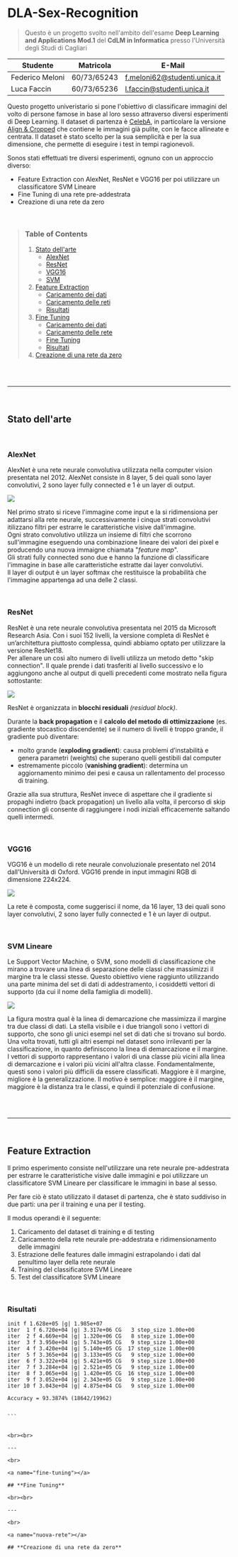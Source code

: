 # DLA-Sex-Recognition

>  Questo è un progetto svolto nell'ambito dell'esame **Deep Learning and Applications Mod.1** del **CdLM in Informatica** presso l'Università degli Studi di Cagliari

| **Studente**          | **Matricola** | **E-Mail**                        |
|-----------------------|---------------|-----------------------------------|
| Federico Meloni       | 60/73/65243   | <f.meloni62@studenti.unica.it>    |
| Luca Faccin           | 60/73/65236   | <l.faccin@studenti.unica.it>      |

Questo progetto univeristario si pone l'obiettivo di classificare immagini del volto di persone famose in base al loro sesso attraverso diversi esperimenti di Deep Learning. Il dataset di partenza è [CelebA](https://mmlab.ie.cuhk.edu.hk/projects/CelebA.html), in particolare la versione [Align & Cropped](https://drive.google.com/drive/folders/0B7EVK8r0v71pTUZsaXdaSnZBZzg?resourcekey=0-rJlzl934LzC-Xp28GeIBzQ) che contiene le immagini già pulite, con le facce allineate e centrata. Il dataset è stato scelto per la sua semplicità e per la sua dimensione, che permette di eseguire i test in tempi ragionevoli.

Sonos stati effettuati tre diversi esperimenti, ognuno con un approccio diverso:
- Feature Extraction con AlexNet, ResNet e VGG16 per poi utilizzare un classificatore SVM Lineare
- Fine Tuning di una rete pre-addestrata
- Creazione di una rete da zero

<br>

> ### **Table of Contents**
> 1. [Stato dell'arte](#stato-arte)
>    - [AlexNet](#alexnet)
>    - [ResNet](#resnet)
>    - [VGG16](#vgg16)
>    - [SVM](#svm)
> 1. [Feature Extraction](#feature-extraction)
>    - [Caricamento dei dati](#fe-dataset)
>    - [Caricamento delle reti](#fe-reti)
>    - [Risultati](#fe-risultati)
> 1. [Fine Tuning](#fine-tuning)
>    - [Caricamento dei dati](#ft-dataset)
>    - [Caricamento delle rete](#ft-reti)
>    - [Fine Tuning](#ft-finetuning)
>    - [Risultati](#ft-risultati)
> 1. [Creazione di una rete da zero](#nuova-rete)
>

<br><br>

---

<br>

<a name="stato-arte"></a>

## **Stato dell'arte**

<br>

<a name="alexnet"></a>

### **AlexNet**
AlexNet è una rete neurale convolutiva utilizzata nella computer vision presentata nel 2012.
AlexNet consiste in 8 layer, 5 dei quali sono layer convolutivi, 2 sono layer fully connected e 1 è un layer di output.

![](img/alexnet_structure.png)

Nel primo strato si riceve l'immagine come input e la si ridimensiona per adattarsi alla rete neurale, successivamente i cinque strati convolutivi itilizzano filtri per estrarre le caratteristiche visive dall'immagine.  
Ogni strato convolutivo utilizza un insieme di filtri che scorrono sull'immagine eseguendo una combinazione lineare dei valori dei pixel e producendo una nuova immaigne chiamata "*feature map*".  
Gli strati fully connected sono due e hanno la funzione di classificare l'immagine in base alle caratteristiche estratte dai layer convolutivi.  
Il layer di output è un layer softmax che restituisce la probabilità che l'immagine appartenga ad una delle 2 classi.

<br>

<a name="resnet"></a>

### **ResNet**

ResNet è una rete neurale convolutiva presentata nel 2015 da Microsoft Research Asia. Con i suoi 152 livelli, la versione completa di ResNet è un’architettura piuttosto complessa, quindi abbiamo optato per utilizzare la versione ResNet18.  
Per allenare un così alto numero di livelli utilizza un metodo detto "skip connection". Il quale prende i dati trasferiti al livello successivo e lo aggiungono anche al output di quelli precedenti come mostrato nella figura sottostante:

![](img/resnet_structure.png)

ResNet è organizzata in **blocchi residuali** *(residual block)*. 

Durante la **back propagation** e il **calcolo del metodo di ottimizzazione** (es. gradiente stocastico discendente) se il numero di livelli è troppo grande, il gradiente può diventare:
- molto grande (**exploding gradient**): causa problemi d’instabilità e genera parametri (weights) che superano quelli gestibili dal computer
- estremamente piccolo (**vanishing gradient**): determina un aggiornamento minimo dei pesi e causa un rallentamento del processo di training.

Grazie alla sua struttura, ResNet invece di aspettare che il gradiente si propaghi indietro (back propagation) un livello alla volta, il percorso di skip connection gli consente di raggiungere i nodi iniziali efficacemente saltando quelli intermedi.

<br>

<a name="vgg16"></a>

### **VGG16**
VGG16 è un modello di rete neurale convoluzionale presentato nel 2014 dall'Università di Oxford.
VGG16 prende in input immagini RGB di dimensione 224x224.

![](img/vgg_structure.png)

La rete è composta, come suggerisci il nome, da 16 layer, 13 dei quali sono layer convolutivi, 2 sono layer fully connected e 1 è un layer di output.

<br>

<a name="svm"></a>

### **SVM Lineare**
Le Support Vector Machine, o SVM, sono modelli di classificazione che mirano a trovare una linea di separazione delle classi che massimizzi il margine tra le classi stesse. 
Questo obiettivo viene raggiunto utilizzando una parte minima del set di dati di addestramento, i cosiddetti vettori di supporto (da cui il nome della famiglia di modelli).

![](img/svm_structure.png)

La figura mostra qual è la linea di demarcazione che massimizza il margine tra  due classi di dati. La stella visibile e i due triangoli  sono i vettori di supporto, che sono gli unici esempi nel set di dati che si trovano sul bordo. Una volta trovati, tutti gli altri esempi nel dataset sono irrilevanti per la classificazione, in quanto definiscono la linea di demarcazione e il margine. 
I vettori di supporto rappresentano i valori di una classe più vicini alla linea di demarcazione e i valori più vicini all'altra classe. Fondamentalmente, questi sono i valori più difficili da essere classificati.
Maggiore è il margine, migliore è la generalizzazione. Il motivo è  semplice: maggiore è il margine, maggiore è la distanza tra le classi, e quindi il potenziale di  confusione.

<br><br>

---

<br>

<a name="feature-extraction"></a>

## **Feature Extraction**
Il primo esperimento consiste nell'utilizzare una rete neurale pre-addestrata per estrarre le caratteristiche visive dalle immagini e poi utilizzare un classificatore SVM Lineare per classificare le immagini in base al sesso.

Per fare ciò è stato utilizzato il dataset di partenza, che è stato suddiviso in due parti: una per il training e una per il testing.

Il modus operandi è il seguente:
1. Caricamento del dataset di training e di testing
2. Caricamento della rete neurale pre-addestrata e ridimensionamento delle immagini
3. Estrazione delle features dalle immagini estrapolando i dati dal penultimo layer della rete neurale
4. Training del classificatore SVM Lineare
5. Test del classificatore SVM Lineare

<br>

<a name="fe-risultati"></a>

### **Risultati**

```
init f 1.628e+05 |g| 1.985e+07
iter  1 f 6.720e+04 |g| 3.317e+06 CG   3 step_size 1.00e+00 
iter  2 f 4.669e+04 |g| 1.320e+06 CG   8 step_size 1.00e+00 
iter  3 f 3.950e+04 |g| 5.743e+05 CG   9 step_size 1.00e+00 
iter  4 f 3.420e+04 |g| 5.140e+05 CG  17 step_size 1.00e+00 
iter  5 f 3.365e+04 |g| 3.133e+05 CG   9 step_size 1.00e+00 
iter  6 f 3.322e+04 |g| 5.421e+05 CG   9 step_size 1.00e+00 
iter  7 f 3.284e+04 |g| 2.521e+05 CG   9 step_size 1.00e+00 
iter  8 f 3.065e+04 |g| 1.420e+05 CG  16 step_size 1.00e+00 
iter  9 f 3.052e+04 |g| 2.343e+05 CG   9 step_size 1.00e+00 
iter 10 f 3.043e+04 |g| 4.875e+04 CG   9 step_size 1.00e+00 

Accuracy = 93.3874% (18642/19962)


``` 


<br><br>

---

<br>

<a name="fine-tuning"></a>

## **Fine Tuning**

<br><br>

---

<br>

<a name="nuova-rete"></a>

## **Creazione di una rete da zero**